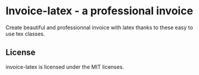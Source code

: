 Invoice-latex - a professional invoice
=============

Create beautiful and professionnal invoice with latex thanks to these easy to use tex classes.

License
-------

invoice-latex is licensed under the MIT licenses.

